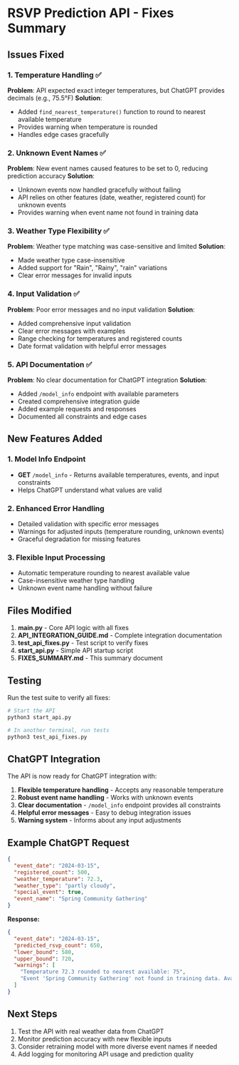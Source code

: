 # RSVP Prediction API - Fixes Summary

## Issues Fixed

### 1. Temperature Handling ✅
**Problem**: API expected exact integer temperatures, but ChatGPT provides decimals (e.g., 75.5°F)
**Solution**: 
- Added `find_nearest_temperature()` function to round to nearest available temperature
- Provides warning when temperature is rounded
- Handles edge cases gracefully

### 2. Unknown Event Names ✅
**Problem**: New event names caused features to be set to 0, reducing prediction accuracy
**Solution**:
- Unknown events now handled gracefully without failing
- API relies on other features (date, weather, registered count) for unknown events
- Provides warning when event name not found in training data

### 3. Weather Type Flexibility ✅
**Problem**: Weather type matching was case-sensitive and limited
**Solution**:
- Made weather type case-insensitive
- Added support for "Rain", "Rainy", "rain" variations
- Clear error messages for invalid inputs

### 4. Input Validation ✅
**Problem**: Poor error messages and no input validation
**Solution**:
- Added comprehensive input validation
- Clear error messages with examples
- Range checking for temperatures and registered counts
- Date format validation with helpful error messages

### 5. API Documentation ✅
**Problem**: No clear documentation for ChatGPT integration
**Solution**:
- Added `/model_info` endpoint with available parameters
- Created comprehensive integration guide
- Added example requests and responses
- Documented all constraints and edge cases

## New Features Added

### 1. Model Info Endpoint
- **GET** `/model_info` - Returns available temperatures, events, and input constraints
- Helps ChatGPT understand what values are valid

### 2. Enhanced Error Handling
- Detailed validation with specific error messages
- Warnings for adjusted inputs (temperature rounding, unknown events)
- Graceful degradation for missing features

### 3. Flexible Input Processing
- Automatic temperature rounding to nearest available value
- Case-insensitive weather type handling
- Unknown event name handling without failure

## Files Modified

1. **main.py** - Core API logic with all fixes
2. **API_INTEGRATION_GUIDE.md** - Complete integration documentation
3. **test_api_fixes.py** - Test script to verify fixes
4. **start_api.py** - Simple API startup script
5. **FIXES_SUMMARY.md** - This summary document

## Testing

Run the test suite to verify all fixes:

```bash
# Start the API
python3 start_api.py

# In another terminal, run tests
python3 test_api_fixes.py
```

## ChatGPT Integration

The API is now ready for ChatGPT integration with:

1. **Flexible temperature handling** - Accepts any reasonable temperature
2. **Robust event name handling** - Works with unknown events
3. **Clear documentation** - `/model_info` endpoint provides all constraints
4. **Helpful error messages** - Easy to debug integration issues
5. **Warning system** - Informs about any input adjustments

## Example ChatGPT Request

```json
{
  "event_date": "2024-03-15",
  "registered_count": 500,
  "weather_temperature": 72.3,
  "weather_type": "partly cloudy",
  "special_event": true,
  "event_name": "Spring Community Gathering"
}
```

**Response:**
```json
{
  "event_date": "2024-03-15",
  "predicted_rsvp_count": 650,
  "lower_bound": 580,
  "upper_bound": 720,
  "warnings": [
    "Temperature 72.3 rounded to nearest available: 75",
    "Event 'Spring Community Gathering' not found in training data. Available events: 39 total"
  ]
}
```

## Next Steps

1. Test the API with real weather data from ChatGPT
2. Monitor prediction accuracy with new flexible inputs
3. Consider retraining model with more diverse event names if needed
4. Add logging for monitoring API usage and prediction quality

